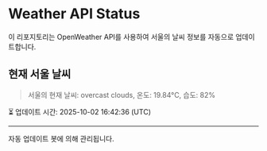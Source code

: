 
# Weather API Status

이 리포지토리는 OpenWeather API를 사용하여 서울의 날씨 정보를 자동으로 업데이트합니다.

## 현재 서울 날씨
> 서울의 현재 날씨: overcast clouds, 온도: 19.84°C, 습도: 82%

⏳ 업데이트 시간: 2025-10-02 16:42:36 (UTC)

---
자동 업데이트 봇에 의해 관리됩니다.
